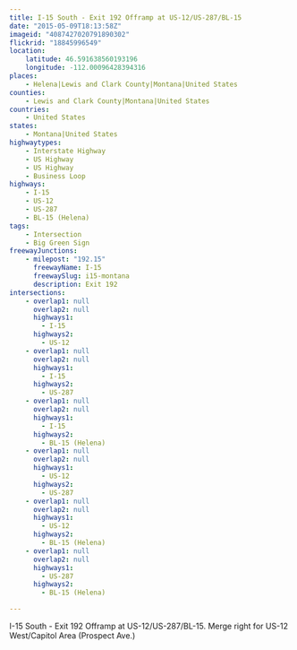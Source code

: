 ```yaml
---
title: I-15 South - Exit 192 Offramp at US-12/US-287/BL-15
date: "2015-05-09T18:13:58Z"
imageid: "4087427020791890302"
flickrid: "18845996549"
location:
    latitude: 46.591638560193196
    longitude: -112.00096428394316
places:
    - Helena|Lewis and Clark County|Montana|United States
counties:
    - Lewis and Clark County|Montana|United States
countries:
    - United States
states:
    - Montana|United States
highwaytypes:
    - Interstate Highway
    - US Highway
    - US Highway
    - Business Loop
highways:
    - I-15
    - US-12
    - US-287
    - BL-15 (Helena)
tags:
    - Intersection
    - Big Green Sign
freewayJunctions:
    - milepost: "192.15"
      freewayName: I-15
      freewaySlug: i15-montana
      description: Exit 192
intersections:
    - overlap1: null
      overlap2: null
      highways1:
        - I-15
      highways2:
        - US-12
    - overlap1: null
      overlap2: null
      highways1:
        - I-15
      highways2:
        - US-287
    - overlap1: null
      overlap2: null
      highways1:
        - I-15
      highways2:
        - BL-15 (Helena)
    - overlap1: null
      overlap2: null
      highways1:
        - US-12
      highways2:
        - US-287
    - overlap1: null
      overlap2: null
      highways1:
        - US-12
      highways2:
        - BL-15 (Helena)
    - overlap1: null
      overlap2: null
      highways1:
        - US-287
      highways2:
        - BL-15 (Helena)

---
```

I-15 South - Exit 192 Offramp at US-12/US-287/BL-15.  Merge right for US-12 West/Capitol Area (Prospect Ave.)